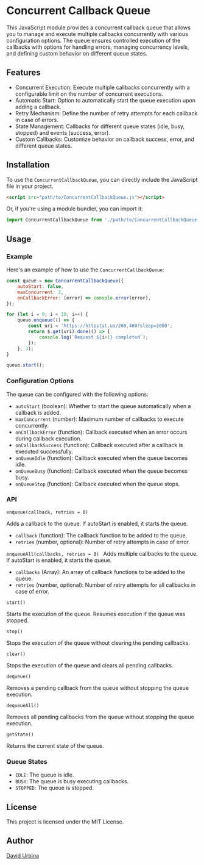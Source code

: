 # Concurrent Callback Queue

This JavaScript module provides a concurrent callback queue that allows you to manage and execute multiple callbacks concurrently with various configuration options. The queue ensures controlled execution of the callbacks with options for handling errors, managing concurrency levels, and defining custom behavior on different queue states.

## Features
- Concurrent Execution: Execute multiple callbacks concurrently with a configurable limit on the number of concurrent executions.
- Automatic Start: Option to automatically start the queue execution upon adding a callback.
- Retry Mechanism: Define the number of retry attempts for each callback in case of errors.
- State Management: Callbacks for different queue states (idle, busy, stopped) and events (success, error).
- Custom Callbacks: Customize behavior on callback success, error, and different queue states.

## Installation

To use the `ConcurrentCallbackQueue`, you can directly include the JavaScript file in your project.

```html
<script src="path/to/ConcurrentCallbackQueue.js"></script>
```

Or, if you're using a module bundler, you can import it:

```javascript
import ConcurrentCallbackQueue from './path/to/ConcurrentCallbackQueue.js';
```

## Usage

### Example

Here's an example of how to use the `ConcurrentCallbackQueue`:

```javascript
const queue = new ConcurrentCallbackQueue({
    autoStart: false,
    maxConcurrent: 2,
    onCallbackError: (error) => console.error(error),
});

for (let i = 0; i < 10; i++) {
    queue.enqueue(() => {
        const uri = 'https://httpstat.us/200,400?sleep=2000';
        return $.get(uri).done(() => {
            console.log(`Request ${i+1} completed`);
        });
    }, 3);
}

queue.start();
```

### Configuration Options

The queue can be configured with the following options:

- `autoStart` (boolean): Whether to start the queue automatically when a callback is added.
- `maxConcurrent` (number): Maximum number of callbacks to execute concurrently.
- `onCallbackError` (function): Callback executed when an error occurs during callback execution.
- `onCallbackSuccess` (function): Callback executed after a callback is executed successfully.
- `onQueueIdle` (function): Callback executed when the queue becomes idle.
- `onQueueBusy` (function): Callback executed when the queue becomes busy.
- `onQueueStop` (function): Callback executed when the queue stops.

### API

`enqueue(callback, retries = 0)`

Adds a callback to the queue. If autoStart is enabled, it starts the queue.

- `callback` (function): The callback function to be added to the queue.
- `retries` (number, optional): Number of retry attempts in case of error.

`enqueueAll(callbacks, retries = 0)
`
Adds multiple callbacks to the queue. If autoStart is enabled, it starts the queue.

- `callbacks` (Array<function>): An array of callback functions to be added to the queue.
- `retries` (number, optional): Number of retry attempts for all callbacks in case of error.

`start()`

Starts the execution of the queue. Resumes execution if the queue was stopped.

`stop()`

Stops the execution of the queue without clearing the pending callbacks.

`clear()`

Stops the execution of the queue and clears all pending callbacks.

`dequeue()`

Removes a pending callback from the queue without stopping the queue execution.

`dequeueAll()`

Removes all pending callbacks from the queue without stopping the queue execution.

`getState()`

Returns the current state of the queue.

### Queue States

- `IDLE`: The queue is idle.
- `BUSY`: The queue is busy executing callbacks.
- `STOPPED`: The queue is stopped.

## License

This project is licensed under the MIT License.

## Author

[David Urbina](https://github.com/Diomeh)
